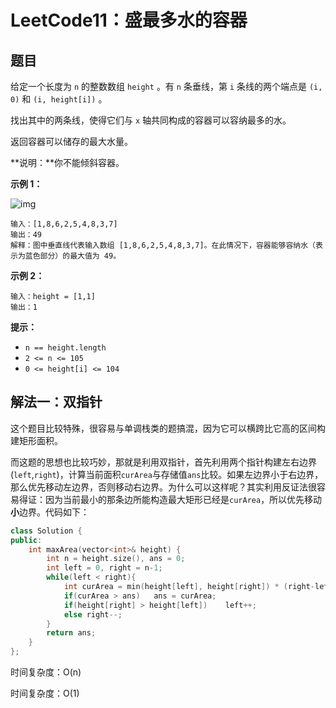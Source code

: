 # LeetCode11：盛最多水的容器

## 题目

给定一个长度为 `n` 的整数数组 `height` 。有 `n` 条垂线，第 `i` 条线的两个端点是 `(i, 0)` 和 `(i, height[i])` 。

找出其中的两条线，使得它们与 `x` 轴共同构成的容器可以容纳最多的水。

返回容器可以储存的最大水量。

**说明：**你不能倾斜容器。

 

**示例 1：**

![img](https://aliyun-lc-upload.oss-cn-hangzhou.aliyuncs.com/aliyun-lc-upload/uploads/2018/07/25/question_11.jpg)

```
输入：[1,8,6,2,5,4,8,3,7]
输出：49 
解释：图中垂直线代表输入数组 [1,8,6,2,5,4,8,3,7]。在此情况下，容器能够容纳水（表示为蓝色部分）的最大值为 49。
```

**示例 2：**

```
输入：height = [1,1]
输出：1
```

 

**提示：**

- `n == height.length`
- `2 <= n <= 105`
- `0 <= height[i] <= 104`

## 解法一：双指针

这个题目比较特殊，很容易与单调栈类的题搞混，因为它可以横跨比它高的区间构建矩形面积。

而这题的思想也比较巧妙，那就是利用双指针，首先利用两个指针构建左右边界(`left`,`right`)，计算当前面积`curArea`与存储值`ans`比较。如果左边界小于右边界，那么优先移动左边界，否则移动右边界。为什么可以这样呢？其实利用反证法很容易得证：因为当前最小的那条边所能构造最大矩形已经是`curArea`，所以优先移动**小**边界。代码如下：

```c++
class Solution {
public:
    int maxArea(vector<int>& height) {
        int n = height.size(), ans = 0;
        int left = 0, right = n-1;
        while(left < right){
            int curArea = min(height[left], height[right]) * (right-left);
            if(curArea > ans)   ans = curArea;
            if(height[right] > height[left])    left++;
            else right--;
        }
        return ans;
    }
};
```

时间复杂度：O(n)

时间复杂度：O(1)